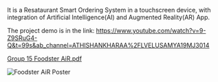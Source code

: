 It is a Resataurant Smart Ordering System in a touchscreen device, with integration of Artificial Intelligence(AI) and Augmented Reality(AR) App. 

The project demo is in the link:
https://www.youtube.com/watch?v=9-Z9SRuG4-Q&t=99s&ab_channel=ATHISHANKHARAA%2FLVELUSAMYA19MJ3014

[Group 15 Foodster AiR.pdf](https://github.com/JasonZm81/My_Projects/files/10016088/Group.15.Foodster.AiR.pdf)

![Foodster AiR Poster](https://user-images.githubusercontent.com/81252202/202022301-10560b59-4cb6-4a0a-943e-d3b3ec28224f.png)
